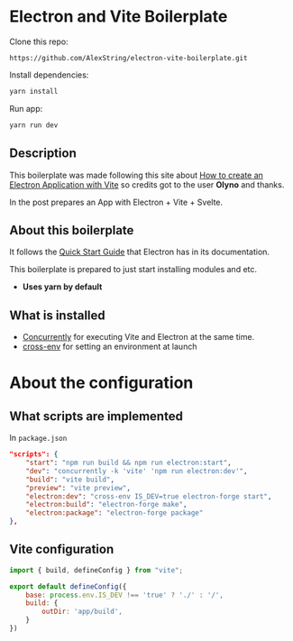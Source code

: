 # Electron and Vite Boilerplate

Clone this repo: 
```
https://github.com/AlexString/electron-vite-boilerplate.git
```

Install dependencies:
```bash
yarn install
```

Run app:
```bash
yarn run dev
```

## Description
This boilerplate was made following this site about 
[How to create an Electron Application with Vite](https://dev.to/olyno/how-to-create-an-electron-application-with-vite-im) so credits got to the user **Olyno** and thanks. 

In the post prepares an App with Electron + Vite + Svelte.

## About this boilerplate
It follows the 
[Quick Start Guide](https://www.electronjs.org/docs/latest/tutorial/quick-start)
that Electron has in its documentation.

This boilerplate is prepared to just start installing modules and etc.

- **Uses yarn by default**

## What is installed

- [Concurrently](https://www.npmjs.com/package/concurrently) 
for executing Vite and Electron at the same time.
- [cross-env](https://www.npmjs.com/package/cross-env) 
for setting an environment at launch

# About the configuration

## What scripts are implemented
In `package.json`

```json
"scripts": {
    "start": "npm run build && npm run electron:start",
    "dev": "concurrently -k 'vite' 'npm run electron:dev'",
    "build": "vite build",
    "preview": "vite preview",
    "electron:dev": "cross-env IS_DEV=true electron-forge start",
    "electron:build": "electron-forge make",
    "electron:package": "electron-forge package"
},
```
## Vite configuration
```javascript
import { build, defineConfig } from "vite";

export default defineConfig({
	base: process.env.IS_DEV !== 'true' ? './' : '/',
	build: {
		outDir: 'app/build',
	}
})
```
